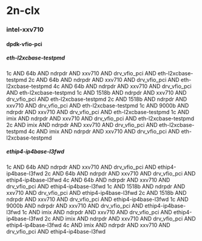 # 2n-clx
### intel-xxv710
#### dpdk-vfio-pci
##### eth-l2xcbase-testpmd
1c AND 64b AND ndrpdr AND xxv710 AND drv_vfio_pci AND eth-l2xcbase-testpmd
2c AND 64b AND ndrpdr AND xxv710 AND drv_vfio_pci AND eth-l2xcbase-testpmd
4c AND 64b AND ndrpdr AND xxv710 AND drv_vfio_pci AND eth-l2xcbase-testpmd
1c AND 1518b AND ndrpdr AND xxv710 AND drv_vfio_pci AND eth-l2xcbase-testpmd
2c AND 1518b AND ndrpdr AND xxv710 AND drv_vfio_pci AND eth-l2xcbase-testpmd
1c AND 9000b AND ndrpdr AND xxv710 AND drv_vfio_pci AND eth-l2xcbase-testpmd
1c AND imix AND ndrpdr AND xxv710 AND drv_vfio_pci AND eth-l2xcbase-testpmd
2c AND imix AND ndrpdr AND xxv710 AND drv_vfio_pci AND eth-l2xcbase-testpmd
4c AND imix AND ndrpdr AND xxv710 AND drv_vfio_pci AND eth-l2xcbase-testpmd
##### ethip4-ip4base-l3fwd
1c AND 64b AND ndrpdr AND xxv710 AND drv_vfio_pci AND ethip4-ip4base-l3fwd
2c AND 64b AND ndrpdr AND xxv710 AND drv_vfio_pci AND ethip4-ip4base-l3fwd
4c AND 64b AND ndrpdr AND xxv710 AND drv_vfio_pci AND ethip4-ip4base-l3fwd
1c AND 1518b AND ndrpdr AND xxv710 AND drv_vfio_pci AND ethip4-ip4base-l3fwd
2c AND 1518b AND ndrpdr AND xxv710 AND drv_vfio_pci AND ethip4-ip4base-l3fwd
1c AND 9000b AND ndrpdr AND xxv710 AND drv_vfio_pci AND ethip4-ip4base-l3fwd
1c AND imix AND ndrpdr AND xxv710 AND drv_vfio_pci AND ethip4-ip4base-l3fwd
2c AND imix AND ndrpdr AND xxv710 AND drv_vfio_pci AND ethip4-ip4base-l3fwd
4c AND imix AND ndrpdr AND xxv710 AND drv_vfio_pci AND ethip4-ip4base-l3fwd
